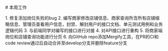 # 本周工作

1. 修复添加岗位失败的bug
2. 编写商家修改店铺信息、商家查询所含所有店铺缩略信息、管理员查看用户信息，封禁、解封用户的接口文档、单元测试用例和业务逻辑代码
3. 与前端同学对编写的接口进行对接
4. 对API接口进行重构
5. 将商家端岗位和店铺查询功能进行分页
6. 向GitHub repo添加Mergify工具，在PR的CI和code review通过后自动合并至develop分支并删除feature分支